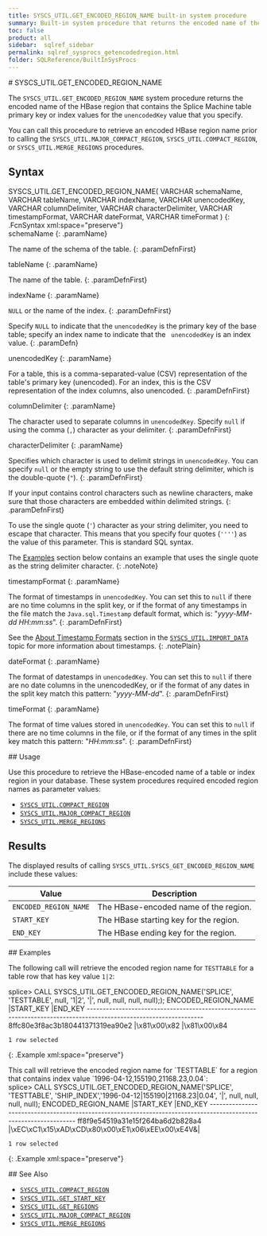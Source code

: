```yaml
---
title: SYSCS_UTIL.GET_ENCODED_REGION_NAME built-in system procedure
summary: Built-in system procedure that returns the encoded name of the HBase region that contains the Splice Machine table primary key or index values specified in unencodedKey.
toc: false
product: all
sidebar:  sqlref_sidebar
permalink: sqlref_sysprocs_getencodedregion.html
folder: SQLReference/BuiltInSysProcs
---
```

<section>
<div class="TopicContent" data-swiftype-index="true" markdown="1">
# SYSCS_UTIL.GET_ENCODED_REGION_NAME

The `SYSCS_UTIL.GET_ENCODED_REGION_NAME` system procedure returns the
encoded name of the HBase region that contains the Splice Machine table
primary key or index values for the `unencodedKey` value that you
specify.

You can call this procedure to retrieve an encoded HBase region name
prior to calling the `SYSCS_UTIL.MAJOR_COMPACT_REGION`,
`SYSCS_UTIL.COMPACT_REGION`, or `SYSCS_UTIL.MERGE_REGIONS` procedures.

## Syntax

<div class="fcnWrapperWide" markdown="1">
    SYSCS_UTIL.GET_ENCODED_REGION_NAME( VARCHAR schemaName,
                                        VARCHAR tableName,
                                        VARCHAR indexName,
                                        VARCHAR unencodedKey,
                                        VARCHAR columnDelimiter,
                                        VARCHAR characterDelimiter,
                                        VARCHAR timestampFormat,
                                        VARCHAR dateFormat,
                                        VARCHAR timeFormat )
{: .FcnSyntax xml:space="preserve"}

</div>
<div class="paramList" markdown="1">
schemaName
{: .paramName}

The name of the schema of the table.
{: .paramDefnFirst}

tableName
{: .paramName}

The name of the table.
{: .paramDefnFirst}

indexName
{: .paramName}

`NULL` or the name of the index.
{: .paramDefnFirst}

Specify `NULL` to indicate that the `unencodedKey` is the primary key of
the base table; specify an index name to indicate that the `
unencodedKey` is an index value.
{: .paramDefn}

unencodedKey
{: .paramName}

For a table, this is a comma-separated-value (CSV) representation of the
table's primary key (unencoded). For an index, this is the CSV
representation of the index columns, also unencoded.
{: .paramDefnFirst}

columnDelimiter
{: .paramName}

The character used to separate columns in `unencodedKey`. Specify `null`
if using the comma (`,`) character as your delimiter.
{: .paramDefnFirst}

characterDelimiter
{: .paramName}

Specifies which character is used to delimit strings in `unencodedKey`.
You can specify `null` or the empty string to use the default string
delimiter, which is the double-quote (`"`).
{: .paramDefnFirst}

If your input contains control characters such as newline characters,
make sure that those characters are embedded within delimited strings.
{: .paramDefnFirst}

To use the single quote (`'`) character as your string delimiter, you
need to escape that character. This means that you specify four quotes
(`''''`) as the value of this parameter. This is standard SQL syntax.  
  
 The [Examples](#Examples) section below contains an example that uses
the single quote as the string delimiter character.
{: .noteNote}

timestampFormat
{: .paramName}

The format of timestamps in `unencodedKey`. You can set this to `null`
if there are no time columns in the split key, or if the format of any
timestamps in the file match the `Java.sql.Timestamp` default format,
which is: "*yyyy-MM-dd HH:mm:ss*".
{: .paramDefnFirst}

See the [About Timestamp Formats](#TimestampFormats) section in the
[`SYSCS_UTIL.IMPORT_DATA`](sqlref_sysprocs_importdata.html) topic for
more information about timestamps.
{: .notePlain}

dateFormat
{: .paramName}

The format of datestamps in `unencodedKey`. You can set this to `null`
if there are no date columns in the unencodedKey, or if the format of
any dates in the split key match this pattern: "*yyyy-MM-dd*".
{: .paramDefnFirst}

timeFormat
{: .paramName}

The format of time values stored in `unencodedKey`. You can set this to
`null` if there are no time columns in the file, or if the format of any
times in the split key match this pattern: "*HH:mm:ss*".
{: .paramDefnFirst}

</div>
## Usage

Use this procedure to retrieve the HBase-encoded name of a table or
index region in your database. These system procedures required encoded
region names as parameter values:

* [`SYSCS_UTIL.COMPACT_REGION`](sqlref_sysprocs_compactregion.html)
* [`SYSCS_UTIL.MAJOR_COMPACT_REGION`](sqlref_sysprocs_majorcompactregion.html)
* [`SYSCS_UTIL.MERGE_REGIONS`](sqlref_sysprocs_mergeregions.html)

## Results

The displayed results of calling
`SYSCS_UTIL.SYSCS_GET_ENCODED_REGION_NAME` include these values:

<table summary=" summary=&quot;Columns in Get_Encoded_Region_Name results display&quot;">
                <col />
                <col />
                <thead>
                    <tr>
                        <th>Value</th>
                        <th>Description</th>
                    </tr>
                </thead>
                <tbody>
                    <tr>
                        <td><code>ENCODED_REGION_NAME</code></td>
                        <td>The HBase-encoded name of the region.</td>
                    </tr>
                    <tr>
                        <td><code>START_KEY</code></td>
                        <td>The HBase starting key for the region.</td>
                    </tr>
                    <tr>
                        <td><code>END_KEY</code></td>
                        <td>The HBase ending key for the region.</td>
                    </tr>
                </tbody>
            </table>
## Examples

The following call will retrieve the encoded region name for `TESTTABLE`
for a table row that has key value `1|2`:

<div class="preWrapperWide" markdown="1">
    splice> CALL SYSCS_UTIL.GET_ENCODED_REGION_NAME('SPLICE', 'TESTTABLE', null, '1|2', '|', null, null, null, null););
    ENCODED_REGION_NAME                     |START_KEY                                         |END_KEY
    ------------------------------------------------------------------------------------------------------------------
    8ffc80e3f8ac3b180441371319ea90e2        |\x81\x00\x82                                      |\x81\x00\x84
    
    1 row selected
{: .Example xml:space="preserve"}

</div>
This call will retrieve the encoded region name for `TESTTABLE` for a
region that contains index value `1996-04-12,155190,21168.23,0.04`:

<div class="preWrapperWide" markdown="1">
    splice> CALL SYSCS_UTIL.GET_ENCODED_REGION_NAME('SPLICE', 'TESTTABLE', 'SHIP_INDEX','1996-04-12|155190|21168.23|0.04', '|', null, null, null, null);
    ENCODED_REGION_NAME                     |START_KEY                                         |END_KEY
    ------------------------------------------------------------------------------------------------------------------
    ff8f9e54519a31e15f264ba6d2b828a4        |\xEC\xC1\x15\xAD\xCD\x80\x00\xE1\x06\xEE\x00\xE4V&|
    
    1 row selected
{: .Example xml:space="preserve"}

</div>
## See Also

* [`SYSCS_UTIL.COMPACT_REGION`](sqlref_sysprocs_compactregion.html)
* [`SYSCS_UTIL.GET_START_KEY`](sqlref_sysprocs_getstartkey.html)
* [`SYSCS_UTIL.GET_REGIONS`](sqlref_sysprocs_getregions.html)
* [`SYSCS_UTIL.MAJOR_COMPACT_REGION`](sqlref_sysprocs_majorcompactregion.html)
* [`SYSCS_UTIL.MERGE_REGIONS`](sqlref_sysprocs_mergeregions.html)

</div>
</section>

